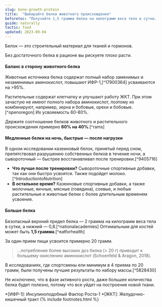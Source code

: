 ```yaml
---
slug: bone-growth-protein
title:  "Выбирайте белки животного происхождения"
beforetoc: "Получайте 1,5 грамма белка на килограмм веса тела в сутки. Преимущественно из продуктов животного происхождения."
guide: naturally
tactic: food
updated: 2023-09-04
---
```

Белок — это строительный материал для тканей и гормонов.

Без достаточного белка в рационе вы рискуете плохо расти.

#### Баланс в сторону животного белка

Животные источника белка содержат полный набор заменимых и незаменимых аминокислот, повышают ИФР-1,[^17900364] усваиваются на >95%.

Растительные содержат клетчатку и улучшают работу ЖКТ. При этом зачастую не имеют полного набора аминокислот, поэтому их комбинируют, например, зерна и бобовые, орехи и бобовые.[^openoregon] Их усвояемость 60-80%.

Держите соотношение белков животного и растительного происхождения примерно **60% на 40%**.[^rams]

#### Медленные белки на ночь, быстрые — после нагрузки

В одном исследовании казеиновый белок, принятый перед сном, препятствовал разрушению собственных белков в течение ночи, а сывороточный — быстрее восстанавливал после тренировки.[^9405716]

- **Что лучше после тренировки?** Сывороточные спортивные добавки, так как они быстро усвоятся. Также подойдет молоко.[^IntroductiontoNutrition]
- **В остальное время?** Казеиновые спортивные добавки, а также молочные, яичные, мясные (говядина), соевые, и любые растительные и животные белки с более длительным временем усвоения.

#### Больше белка

Безопасный верхний предел белка — 2 грамма на килограмм веса тела в сутки, а нижний — 0,8.[^nationalacademies] Оптимальным для костей может быть **1,5 грамма**.[^eatforhealth]

За один прием пищи усвоится примерно 20 грамм.
> ...потребление более высоких доз белка (> 20 г) приводит к большему окислению аминокислот (Schoenfeld & Aragon, 2018).

В исследованиях, где спортсмены ели минимум в 4 приема по 20 грамм, были получены лучшие результаты по набору массы.[^5828430]

Не исключено, что в фазе активного роста, даже большее количества белка будет полезно, потому что все уйдет на построение новой ткани.

*[ИФР-1]: Инсулиноподобный Фактор Роста-1
*[ЖКТ]: Желудочно-кишечный тракт
{% include footnotes.html %}

